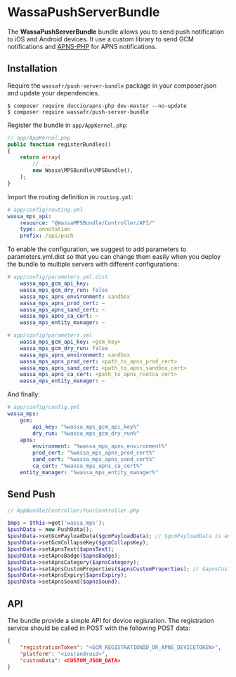 WassaPushServerBundle
==================
The **WassaPushServerBundle** bundle allows you to send push notification to iOS and Android devices.
It use a custom library to send GCM notifications and [APNS-PHP](#https://github.com/immobiliare/ApnsPHP) for APNS notifications.

Installation
------------
Require the `wassafr/push-server-bundle` package in your composer.json and update
your dependencies.

    $ composer require duccio/apns-php dev-master --no-update
    $ composer require wassafr/push-server-bundle

Register the bundle in `app/AppKernel.php`:

```php
// app/AppKernel.php
public function registerBundles()
{
    return array(
        // ...
        new Wassa\MPSBundle\MPSBundle(),
    );
}
```

Import the routing definition in `routing.yml`:

```yaml
# app/config/routing.yml
wassa_mps_api:
    resource: "@WassaMPSBundle/Controller/API/"
    type: annotation
    prefix: /api/push
```

To enable the configuration, we suggest to add parameters to parameters.yml.dist so that you can change them easily when you deploy the bundle to multiple servers with different configurations:

```yaml
# app/config/parameters.yml.dist
    wassa_mps_gcm_api_key:
    wassa_mps_gcm_dry_run: false
    wassa_mps_apns_environment: sandbox
    wassa_mps_apns_prod_cert: ~
    wassa_mps_apns_sand_cert: ~
    wassa_mps_apns_ca_cert: ~
    wassa_mps_entity_manager: ~
```

```yaml
# app/config/parameters.yml
    wassa_mps_gcm_api_key: <gcm_key>
    wassa_mps_gcm_dry_run: false
    wassa_mps_apns_environment: sandbox
    wassa_mps_apns_prod_cert: <path_to_apns_prod_cert>
    wassa_mps_apns_sand_cert: <path_to_apns_sandbox_cert>
    wassa_mps_apns_ca_cert: <path_to_apns_rootca_cert>
    wassa_mps_entity_manager: ~
```

And finally:

```yaml
# app/config/config.yml
wassa_mps:
    gcm:
        api_key: "%wassa_mps_gcm_api_key%"
        dry_run: "%wassa_mps_gcm_dry_run%"
    apns:
        environment: "%wassa_mps_apns_environment%"
        prod_cert: "%wassa_mps_apns_prod_cert%"
        sand_cert: "%wassa_mps_apns_sand_cert%"
        ca_cert: "%wassa_mps_apns_ca_cert%"
    entity_manager: "%wassa_mps_entity_manager%"
```

Send Push
---------
```php
// AppBundle/Controller/YourController.php

$mps = $this->get('wassa_mps');
$pushData = new PushData();
$pushData->setGcmPayloadData($gcmPayloadData); // $gcmPayloadData is an associative array
$pushData->setGcmCollapseKey($gcmCollapsKey);
$pushData->setApnsText($apnsText);
$pushData->setApnsBadge($apnsBadge);
$pushData->setApnsCategory($apnsCategory);
$pushData->setApnsCustomProperties($apnsCustomProperties); // $apnsCustomProperties is an associative array
$pushData->setApnsExpiry($apnsExpiry);
$pushData->setApnsSound($apnsSound);
```

API
---
The bundle provide a simple API for device regisration.
The registration service should be called in POST with the following POST data:

```json
{
    "registrationToken": "<GCM_REGISTRATIONID_OR_APNS_DEVICETOKEN>",
    "platform": "<ios|android>",
    "customData": <CUSTOM_JSON_DATA>
}
```
